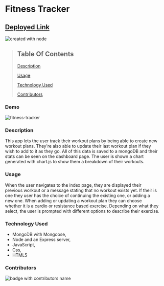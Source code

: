 # Fitness Tracker

## [Deployed Link](https://radiant-dawn-83466.herokuapp.com/)

![created with node](https://img.shields.io/badge/Created%20with-Node-brightgreen)

> ## Table Of Contents
>
> [Description](#description)
>
> [Usage](#usage)
>
> [Technology Used](#licensing)
>
> [Contributors](#contributors)
>

### Demo
![fitness-tracker](https://user-images.githubusercontent.com/61129844/88504591-30965980-cfa3-11ea-82ff-f82f2eae45d4.gif)

### Description

This app lets the user track their workout plans by being able to create new workout plans. They're also able to update their last workout plan if they wish to add to it as they go. All of this data is saved to a mongoDB and their stats can be seen on the dashboard page. The user is shown a chart generated with chart.js to show them a breakdown of their workouts.

### Usage

When the user navigates to the index page, they are displayed their previous workout or a message stating that no workout exists yet. If their is one they user has the choice of continuing the existing one, or adding a new one. When adding or updating a workout plan they can choose whether it is a cardio or resistance based exercise. Depending on what they select, the user is prompted with different options to describe their exercise.

### Technology Used

- MongoDB with Mongoose,
- Node and an Express server,
- JavaScript,
- Css,
- HTML5

### Contributors

![badge with contributors name](https://img.shields.io/badge/Built%20By-John%20Bouchard-brightgreen)
